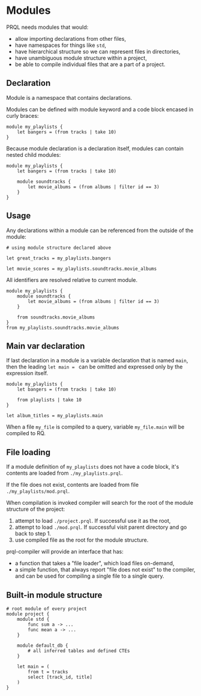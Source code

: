 # Modules

PRQL needs modules that would:

- allow importing declarations from other files,
- have namespaces for things like `std`,
- have hierarchical structure so we can represent files in directories,
- have unambiguous module structure within a project,
- be able to compile individual files that are a part of a project.

## Declaration

Module is a namespace that contains declarations.

Modules can be defined with module keyword and a code block encased in curly
braces:

```prql_no_test
module my_playlists {
    let bangers = (from tracks | take 10)
}
```

Because module declaration is a declaration itself, modules can contain nested
child modules:

```prql_no_test
module my_playlists {
    let bangers = (from tracks | take 10)

    module soundtracks {
        let movie_albums = (from albums | filter id == 3)
    }
}
```

## Usage

Any declarations within a module can be referenced from the outside of the
module:

```prql_no_test
# using module structure declared above

let great_tracks = my_playlists.bangers

let movie_scores = my_playlists.soundtracks.movie_albums
```

All identifiers are resolved relative to current module.

```prql_no_test
module my_playlists {
    module soundtracks {
        let movie_albums = (from albums | filter id == 3)
    }

    from soundtracks.movie_albums
}
from my_playlists.soundtracks.movie_albums
```

## Main var declaration

If last declaration in a module is a variable declaration that is named `main`,
then the leading `let main = ` can be omitted and expressed only by the
expression itself.

```
module my_playlists {
    let bangers = (from tracks | take 10)

    from playlists | take 10
}

let album_titles = my_playlists.main
```

When a file `my_file` is compiled to a query, variable `my_file.main` will be
compiled to RQ.

## File loading

If a module definition of `my_playlists` does not have a code block, it's
contents are loaded from `./my_playlists.prql`.

If the file does not exist, contents are loaded from file
`./my_playlists/mod.prql`.

When compilation is invoked compiler will search for the root of the module
structure of the project:

1. attempt to load `./project.prql`. If successful use it as the root,
2. attempt to load `./mod.prql`. If successful visit parent directory and go
   back to step 1.
3. use compiled file as the root for the module structure.

prql-compiler will provide an interface that has:

- a function that takes a "file loader", which load files on-demand,
- a simple function, that always report "file does not exist" to the compiler,
  and can be used for compiling a single file to a single query.

## Built-in module structure

```
# root module of every project
module project {
	module std {
		func sum a -> ...
		func mean a -> ...
	}

	module default_db {
		# all inferred tables and defined CTEs
	}

	let main = (
		from t = tracks
		select [track_id, title]
	)
}
```
